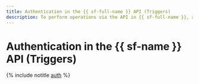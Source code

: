 ```yaml
---
title: Authentication in the {{ sf-full-name }} API (Triggers)
description: To perform operations via the API in {{ sf-full-name }}, a service for running applications without creating VM instances, get an IAM token for your account. These instructions describe how to authenticate in the API for enabling triggers.
---
```


# Authentication in the {{ sf-name }} API (Triggers)

{% include notitle [auth](../../../_includes/authentication.md) %}
